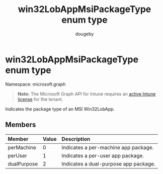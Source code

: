﻿---
title: "win32LobAppMsiPackageType enum type"
description: "Indicates the package type of an MSI Win32LobApp."
author: "dougeby"
localization_priority: Normal
ms.prod: "intune"
doc_type: enumPageType
---

# win32LobAppMsiPackageType enum type

Namespace: microsoft.graph

> **Note:** The Microsoft Graph API for Intune requires an [active Intune license](https://go.microsoft.com/fwlink/?linkid=839381) for the tenant.

Indicates the package type of an MSI Win32LobApp.

## Members

| Member      | Value | Description                           |
| :---------- | :---- | :------------------------------------ |
| perMachine  | 0     | Indicates a per-machine app package.  |
| perUser     | 1     | Indicates a per-user app package.     |
| dualPurpose | 2     | Indicates a dual-purpose app package. |
